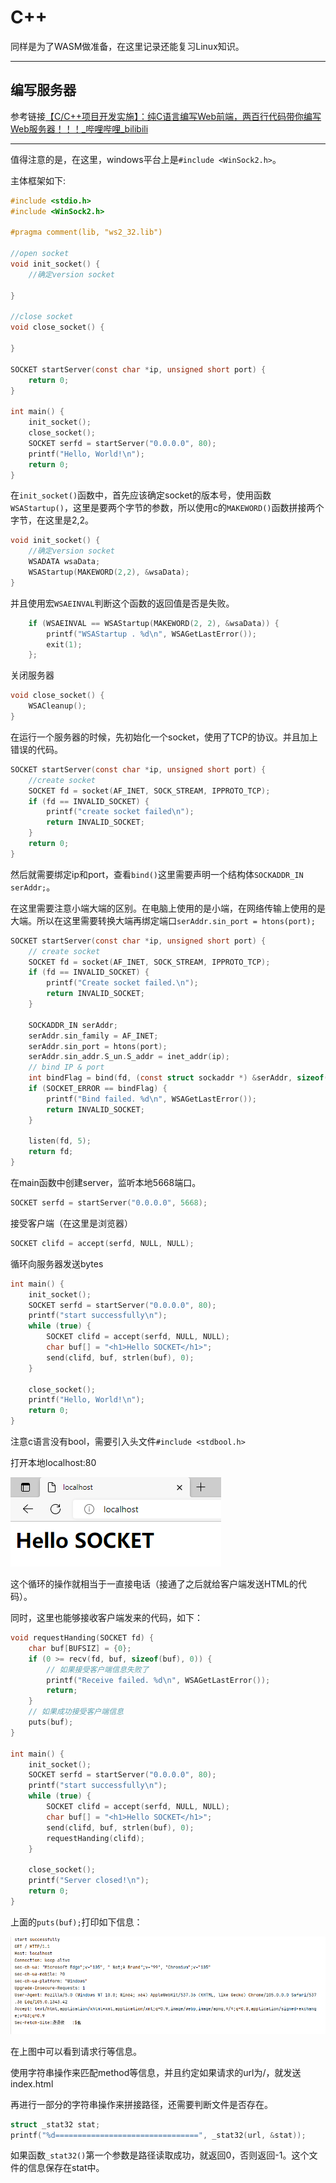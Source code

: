 # C++

同样是为了WASM做准备，在这里记录还能复习Linux知识。

---

## 编写服务器

参考链接[【C/C++项目开发实施】：纯C语言编写Web前端，两百行代码带你编写Web服务器！！！_哔哩哔哩_bilibili](https://www.bilibili.com/video/BV1rr4y1g7b1/?spm_id_from=333.1007.top_right_bar_window_history.content.click&vd_source=36542d6c49bf487d8a18d22be404b8d2)

---

值得注意的是，在这里，windows平台上是`#include <WinSock2.h>`。

主体框架如下:

```c
#include <stdio.h>
#include <WinSock2.h>

#pragma comment(lib, "ws2_32.lib")

//open socket
void init_socket() {
    //确定version socket

}

//close socket
void close_socket() {

}

SOCKET startServer(const char *ip, unsigned short port) {
    return 0;
}

int main() {
    init_socket();
    close_socket();
    SOCKET serfd = startServer("0.0.0.0", 80);
    printf("Hello, World!\n");
    return 0;
}

```

在`init_socket()`函数中，首先应该确定socket的版本号，使用函数`WSAStartup()`，这里是要两个字节的参数，所以使用c的`MAKEWORD()`函数拼接两个字节，在这里是2,2。

```c
void init_socket() {
    //确定version socket
    WSADATA wsaData;
    WSAStartup(MAKEWORD(2,2), &wsaData);
}
```

并且使用宏`WSAEINVAL`判断这个函数的返回值是否是失败。

```c
    if (WSAEINVAL == WSAStartup(MAKEWORD(2, 2), &wsaData)) {
        printf("WSAStartup . %d\n", WSAGetLastError());
        exit(1);
    };
```

关闭服务器

```c
void close_socket() {
    WSACleanup();
}
```

在运行一个服务器的时候，先初始化一个socket，使用了TCP的协议。并且加上错误的代码。

```c
SOCKET startServer(const char *ip, unsigned short port) {
    //create socket
    SOCKET fd = socket(AF_INET, SOCK_STREAM, IPPROTO_TCP);
    if (fd == INVALID_SOCKET) {
        printf("create socket failed\n");
        return INVALID_SOCKET;
    }
    return 0;
}
```

然后就需要绑定ip和port，查看`bind()`这里需要声明一个结构体`SOCKADDR_IN serAddr;`。

在这里需要注意小端大端的区别。在电脑上使用的是小端，在网络传输上使用的是大端。所以在这里需要转换大端再绑定端口`serAddr.sin_port = htons(port);`

```c
SOCKET startServer(const char *ip, unsigned short port) {
    // create socket
    SOCKET fd = socket(AF_INET, SOCK_STREAM, IPPROTO_TCP);
    if (fd == INVALID_SOCKET) {
        printf("Create socket failed.\n");
        return INVALID_SOCKET;
    }

    SOCKADDR_IN serAddr;
    serAddr.sin_family = AF_INET;
    serAddr.sin_port = htons(port);
    serAddr.sin_addr.S_un.S_addr = inet_addr(ip);
    // bind IP & port
    int bindFlag = bind(fd, (const struct sockaddr *) &serAddr, sizeof(serAddr));
    if (SOCKET_ERROR == bindFlag) {
        printf("Bind failed. %d\n", WSAGetLastError());
        return INVALID_SOCKET;
    }

    listen(fd, 5);
    return fd;
}
```

在main函数中创建server，监听本地5668端口。

```c
SOCKET serfd = startServer("0.0.0.0", 5668);
```

接受客户端（在这里是浏览器）

```c
SOCKET clifd = accept(serfd, NULL, NULL);
```

循环向服务器发送bytes

```c
int main() {
    init_socket();
    SOCKET serfd = startServer("0.0.0.0", 80);
    printf("start successfully\n");
    while (true) {
        SOCKET clifd = accept(serfd, NULL, NULL);
        char buf[] = "<h1>Hello SOCKET</h1>";
        send(clifd, buf, strlen(buf), 0);
    }
    
    close_socket();
    printf("Hello, World!\n");
    return 0;
}

```

注意c语言没有bool，需要引入头文件`#include <stdbool.h>`

打开本地localhost:80

![image-20220921211749919](c.assets/image-20220921211749919.png)

这个循环的操作就相当于一直接电话（接通了之后就给客户端发送HTML的代码）。

同时，这里也能够接收客户端发来的代码，如下：

```c
void requestHanding(SOCKET fd) {
    char buf[BUFSIZ] = {0};
    if (0 >= recv(fd, buf, sizeof(buf), 0)) {
        // 如果接受客户端信息失败了
        printf("Receive failed. %d\n", WSAGetLastError());
        return;
    }
    // 如果成功接受客户端信息
    puts(buf);
}

int main() {
    init_socket();
    SOCKET serfd = startServer("0.0.0.0", 80);
    printf("start successfully\n");
    while (true) {
        SOCKET clifd = accept(serfd, NULL, NULL);
        char buf[] = "<h1>Hello SOCKET</h1>";
        send(clifd, buf, strlen(buf), 0);
        requestHanding(clifd);
    }

    close_socket();
    printf("Server closed!\n");
    return 0;
}
```

上面的`puts(buf);`打印如下信息：

![image-20220922125859231](c.assets/image-20220922125859231.png)

在上图中可以看到请求行等信息。

使用字符串操作来匹配method等信息，并且约定如果请求的url为/，就发送index.html

再进行一部分的字符串操作来拼接路径，还需要判断文件是否存在。

```c
struct _stat32 stat;
printf("%d================================", _stat32(url, &stat));
```

如果函数`_stat32()`第一个参数是路径读取成功，就返回0，否则返回-1。这个文件的信息保存在stat中。